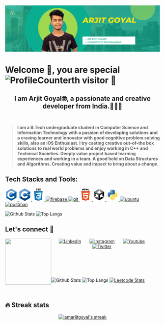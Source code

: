 ![ArjitGoyal](https://github.com/iamarjitgoyal/iamarjitgoyal/blob/main/Arjit_Goyal.png)
# Welcome 👋, you are special&nbsp;![ProfileCounter](https://profile-counter.glitch.me/iamarjitgoyal/count.svg)th visitor 🤗
<h2 align="center"> I am Arjit Goyal🤓, a passionate and creative developer from India.👩🏾‍💻 </h2> &nbsp;

> **I am a B.Tech undergraduate student in Computer Science and Information Technology with a passion of developing solutions and a craving learner and innovator with good cognitive problem solving skills, also an iOS Enthusiast. I try casting creative out-of-the box solutions to real world problems and enjoy working in C++ and Technical Societies. Deeply value project based learning experiences and working in a team. A good hold on Data Structures and Algorithms. Creating value and impact to bring about a change.**
## Tech Stacks and Tools:
<p align="left"> <a href="https://www.cprogramming.com/" target="_blank"> <img src="https://raw.githubusercontent.com/devicons/devicon/master/icons/c/c-original.svg" alt="c" width="40" height="40"/> </a> <a href="https://www.w3schools.com/cpp/" target="_blank"> <img src="https://raw.githubusercontent.com/devicons/devicon/master/icons/cplusplus/cplusplus-original.svg" alt="cplusplus" width="40" height="40"/> </a> <a href="https://www.w3schools.com/css/" target="_blank"> <img src="https://raw.githubusercontent.com/devicons/devicon/master/icons/css3/css3-original-wordmark.svg" alt="css3" width="40" height="40"/> </a> <a href="https://firebase.google.com/" target="_blank"> <img src="https://www.vectorlogo.zone/logos/firebase/firebase-icon.svg" alt="firebase" width="40" height="40"/> </a> <a href="https://git-scm.com/" target="_blank"> <img src="https://www.vectorlogo.zone/logos/git-scm/git-scm-icon.svg" alt="git" width="40" height="40"/> </a> <a href="https://www.w3.org/html/" target="_blank"> <img src="https://raw.githubusercontent.com/devicons/devicon/master/icons/html5/html5-original-wordmark.svg" alt="html5" width="40" height="40"/> </a> <a href="https://unity.com/" target="_blank"> <img src="https://raw.githubusercontent.com/devicons/devicon/master/icons/unity/unity-original.svg" alt="unity" width="40" height="40"/> </a> <a href="https://python.org" target="_blank"> <img src="https://raw.githubusercontent.com/devicons/devicon/master/icons/python/python-original.svg" alt="python" width="40" height="40"/> </a> <a href="https://ubuntu.com" target="_blank"> <img src="https://assets.ubuntu.com/v1/57a889f6-ubuntu-logo112.png" alt="ubuntu" width="40" height="40"/> </a> <a href="https://postman.com" target="_blank"> <img src="https://res.cloudinary.com/postman/image/upload/t_team_logo/v1629869194/team/2893aede23f01bfcbd2319326bc96a6ed0524eba759745ed6d73405a3a8b67a8" alt="postman" width="40" height="40"/> </a> </p>

![Github Stats](https://github-readme-stats.vercel.app/api?username=iamarjitgoyal&bg_color=30,e96443,904e95&title_color=fff&text_color=fff) ![Top Langs](https://github-readme-stats.vercel.app/api/top-langs/?username=iamarjitgoyal&layout=compact)

## Let's connect 🤝
<a href="https://github.com/sponsors/M0nica"><img align="left" width="150" height="150" src="https://github.com/M0nica/M0nica/blob/main/octomonica/m0nica-octocat-rotating.gif?raw=true"></a> <p align="center">
  <a href="http://linkedin.com/in/arjit-goyal-470a47204/"><img width="32px" alt="LinkedIn" title="LinkedIn" src="https://user-images.githubusercontent.com/33064931/192891277-e2528754-fdca-473a-be7a-25149ae295c8.png"></a>
  &#8287;&#8287;&#8287;&#8287;&#8287;
  <a href="https://www.instagram.com/iamarjitgoyal/"><img width="32px" alt="Instagram" title="Instagram" src="https://user-images.githubusercontent.com/33064931/192891342-3c88a026-50f3-430d-b582-96a57b019e32.png"/></a>
  &#8287;&#8287;&#8287;&#8287;&#8287;
  <a href="https://www.youtube.com/channel/UCJMM-nvalc3gZixC9CoArEA"><img width="32px" alt="Youtube" title="Youtube" src="https://user-images.githubusercontent.com/33064931/192891435-24b5573e-5715-484a-b398-1db38348d9ea.png"/></a>
  &#8287;&#8287;&#8287;&#8287;&#8287;
  <a href="https://twitter.com/ArjitGoyal1"><img width="32px" alt="Twitter" title="Twitter" src="https://user-images.githubusercontent.com/33064931/192891530-8660cc3a-3721-4609-a99d-010d7dd5d6d7.png"/></a>
  &#8287;&#8287;&#8287;&#8287;&#8287;
</p> &nbsp;

<br> &nbsp;

![Github Stats](https://github-readme-stats.vercel.app/api?username=iamarjitgoyal&bg_color=30,e96443,904e95&title_color=fff&text_color=fff) ![Top Langs](https://github-readme-stats.vercel.app/api/top-langs/?username=iamarjitgoyal&layout=compact) [![Leetcode Stats](https://leetcard.jacoblin.cool/iamarjitgoyal?theme=wtf&ext=heatmap)](https://leetcode.com/millenium103)

&nbsp;
## 🔥 Streak stats

<!-- GitHub Readme Streak Stats - https://github.com/DenverCoder1/github-readme-streak-stats -->
<p align="center">
  <a href="https://github.com/iamarjitgoyal/github-readme-streak-stats">
    <img title="🔥 Get streak stats for your profile at git.io/streak-stats" alt="iamarjitgoyal's streak" src="https://streak-stats.demolab.com/?user=iamarjitgoyal&theme=monokai-metallian&hide_border=true"/>
  </a>
</p>

